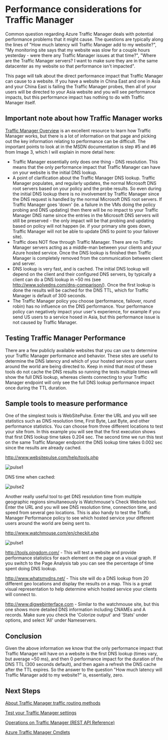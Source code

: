 <properties
   pageTitle="Performance considerations for Azure Traffic Manager | Windows Azure"
   description="Understand performance on Traffic Manager and how to test performance of your website when using Traffic Manager"
   services="traffic-manager"
   documentationCenter=""
   authors="kwill-MSFT"
   manager="adinah"
   editor="joaoma" />

<tags
	ms.service="traffic-manager"
	ms.date="11/12/2015"
	wacn.date=""/>


# Performance considerations for Traffic Manager


Common question regarding Azure Traffic Manager deals with potential performance problems that it might cause.  The questions are typically along the lines of "How much latency will Traffic Manager add to my website?", "My monitoring site says that my website was slow for a couple hours yesterday - were there any Traffic Manager issues at that time?", "Where are the Traffic Manager servers? I want to make sure they are in the same datacenter as my website so that performance isn't impacted".

This page will talk about the direct performance impact that Traffic Manager can cause to a website.  If you have a website in China East and one in Asia and your China East is failing the Traffic Manager probes, then all of your users will be directed to your Asia website and you will see performance impacts, but this performance impact has nothing to do with Traffic Manager itself.

  

## Important note about how Traffic Manager works

[Traffic Manager Overview](/documentation/articles/traffic-manager-overview) is an excellent resource to learn how Traffic Manager works, but there is a lot of information on that page and picking out the key information relating to performance can be difficult.  The important points to look at in the MSDN documentation is step #5 and #6 from Image 3, which I will explain in more detail here:

- Traffic Manager essentially only does one thing - DNS resolution.  This means that the only performance impact that Traffic Manager can have on your website is the initial DNS lookup.
- A point of clarification about the Traffic Manager DNS lookup.  Traffic Manager populates, and regularly updates, the normal Microsoft DNS root servers based on your policy and the probe results.  So even during the initial DNS lookup there is no involvement by Traffic Manager since the DNS request is handled by the normal Microsoft DNS root servers.  If Traffic Manager goes 'down' (ie. a failure in the VMs doing the policy probing and DNS updating) then there will be no impact to your Traffic Manager DNS name since the entries in the Microsoft DNS servers will still be preserved - the only impact will be that probing and updating based on policy will not happen (ie. if your primary site goes down, Traffic Manager will not be able to update DNS to point to your failover site).
- Traffic does NOT flow through Traffic Manager.  There are no Traffic Manager servers acting as a middle-man between your clients and your Azure hosted service.  Once the DNS lookup is finished then Traffic Manager is completely removed from the communication between client and server.
- DNS lookup is very fast, and is cached.  The initial DNS lookup will depend on the client and their configured DNS servers, by typically a client can do a DNS lookup in ~50 ms (see http://www.solvedns.com/dns-comparison/).  Once the first lookup is done the results will be cached for the DNS TTL, which for Traffic Manager is default of 300 seconds.
- The Traffic Manager policy you choose (performance, failover, round robin) has no influence on the DNS performance.  Your performance policy can negatively impact your user's experience, for example if you send US users to a service hosed in Asia, but this performance issue is not caused by Traffic Manager.

  

## Testing Traffic Manager Performance

There are a few publicly available websites that you can use to determine your Traffic Manager performance and behavior.  These sites are useful to determine the DNS latency and which of your hosted services your users around the world are being directed to.  Keep in mind that most of these tools do not cache the DNS results so running the tests multiple times will show the full DNS lookup, whereas clients connecting to your Traffic Manager endpoint will only see the full DNS lookup performance impact once during the TTL duration.


## Sample tools to measure performance


One of the simplest tools is WebSitePulse.  Enter the URL and you will see statistics such as DNS resolution time, First Byte, Last Byte, and other performance statistics.  You can choose from three different locations to test your site from.  In this example you will see that the first execution shows that first DNS lookup time takes 0.204 sec.  The second time we run this test on the same Traffic Manager endpoint the DNS lookup time takes 0.002 sec since the results are already cached.

http://www.websitepulse.com/help/tools.php


![pulse1](./media/traffic-manager-performance-considerations/traffic-manager-web-site-pulse.png)

DNS time when cached:


![pulse2](./media/traffic-manager-performance-considerations/traffic-manager-web-site-pulse2.png)



Another really useful tool to get DNS resolution time from multiple geographic regions simultaneously is Watchmouse's Check Website tool.  Enter the URL and you will see DNS resolution time, connection time, and speed from several geo locations.  This is also handy to test the Traffic Manager Performance policy to see which hosted service your different users around the world are being sent to.

http://www.watchmouse.com/en/checkit.php


![pulse1](./media/traffic-manager-performance-considerations/traffic-manager-web-site-watchmouse.png)

http://tools.pingdom.com/ - This will test a website and provide performance statistics for each element on the page on a visual graph.  If you switch to the Page Analysis tab you can see the percentage of time spent doing DNS lookup.

 

http://www.whatsmydns.net/ - This site will do a DNS lookup from 20 different geo locations and display the results on a map.  This is a great visual representation to help determine which hosted service your clients will connect to.

 

http://www.digwebinterface.com - Similar to the watchmouse site, but this one shows more detailed DNS information including CNAMEs and A records.  Make sure you check the 'Colorize output' and 'Stats' under options, and select 'All' under Nameservers.

## Conclusion

Given the above information we know that the only performance impact that Traffic Manager will have on a website is the first DNS lookup (times vary, but average ~50 ms), and then 0 performance impact for the duration of the DNS TTL (300 seconds default), and then again a refresh the DNS cache after the TTL expires.  So the answer to the question "How much latency will Traffic Manager add to my website?" is, essentially, zero.


## Next Steps


[About Traffic Manager traffic routing methods](/documentation/articles/traffic-manager-load-balancing-methods)

[Test your Traffic Manager settings](/documentation/articles/traffic-manager-testing-settings)

[Operations on Traffic Manager (REST API Reference)](https://msdn.microsoft.com/zh-cn/library/hh758255.aspx)

[Azure Traffic Manager Cmdlets](https://msdn.microsoft.com/zh-cn/library/dn690250.aspx)
 
